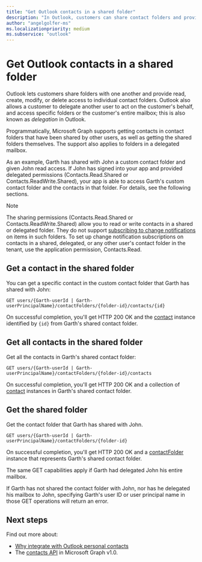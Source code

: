 ```yaml
---
title: "Get Outlook contacts in a shared folder"
description: "In Outlook, customers can share contact folders and provide access to folders. Outlook also lets a customer delegate another user to act on the customer's behalf."
author: "angelgolfer-ms"
ms.localizationpriority: medium
ms.subservice: "outlook"
---
```


# Get Outlook contacts in a shared folder

Outlook lets customers share folders with one another and provide read, create, modify, or delete access to individual contact folders. Outlook also allows a customer to delegate another user to act on the customer's behalf, and access specific folders or the customer's entire mailbox; this is also known as *delegation* in Outlook.

Programmatically, Microsoft Graph supports getting contacts in contact folders that have been shared by other users, as well as getting the shared folders themselves. The support also applies to folders in a delegated mailbox.

As an example, Garth has shared with John a custom contact folder and given John read access. If John has signed into your app and provided delegated permissions (Contacts.Read.Shared or Contacts.ReadWrite.Shared), your app is able to access Garth's custom contact folder and the contacts in that folder. For details, see the following sections.

> [!NOTE]
> The sharing permissions (Contacts.Read.Shared or Contacts.ReadWrite.Shared) allow you to read or write contacts in a shared or delegated folder. They do not support [subscribing to change notifications](change-notifications-overview.md) on items in such folders. To set up change notification subscriptions on contacts in a shared, delegated, or any other user's contact folder in the tenant, use the application permission, Contacts.Read.

## Get a contact in the shared folder

You can get a specific contact in the custom contact folder that Garth has shared with John:

<!-- { "blockType": "ignored" } -->
```http
GET users/{Garth-userId | Garth-userPrincipalName}/contactFolders/{folder-id}/contacts/{id}
```

On successful completion, you'll get HTTP 200 OK and the [contact](/graph/api/resources/contact) instance identified by `{id}` from Garth's shared contact folder.

## Get all contacts in the shared folder

Get all the contacts in Garth's shared contact folder:

<!-- { "blockType": "ignored" } -->
```http
GET users/{Garth-userId | Garth-userPrincipalName}/contactFolders/{folder-id}/contacts
```

On successful completion, you'll get HTTP 200 OK and a collection of [contact](/graph/api/resources/contact) instances in Garth's shared contact folder.

## Get the shared folder

Get the contact folder that Garth has shared with John.

<!-- { "blockType": "ignored" } -->
```http
GET users/{Garth-userId | Garth-userPrincipalName}/contactFolders/{folder-id}
```

On successful completion, you'll get HTTP 200 OK and a [contactFolder](/graph/api/resources/contactfolder) instance that represents Garth's shared contact folder.

The same GET capabilities apply if Garth had delegated John his entire mailbox.

If Garth has not shared the contact folder with John, nor has he delegated his mailbox to John, specifying Garth's user ID or user principal name in those GET operations will return an error. 


## Next steps

Find out more about:

- [Why integrate with Outlook personal contacts](outlook-contacts-concept-overview.md)
- The [contacts API](/graph/api/resources/contact) in Microsoft Graph v1.0.
